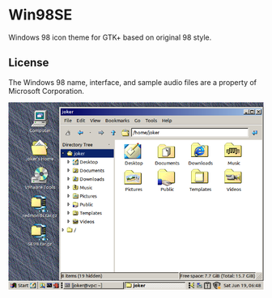 # Win98SE
Windows 98 icon theme for GTK+ based on original 98 style.

## License
The Windows 98 name, interface, and sample audio files are a property of Microsoft Corporation.

![screen](Icons/scrn.png)